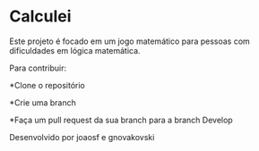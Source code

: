 # Calculei

Este projeto é focado em um jogo matemático para pessoas com dificuldades em lógica matemática.

Para contribuir:

*Clone o repositório

*Crie uma branch

*Faça um pull request da sua branch para a branch Develop

Desenvolvido por joaosf e gnovakovski

